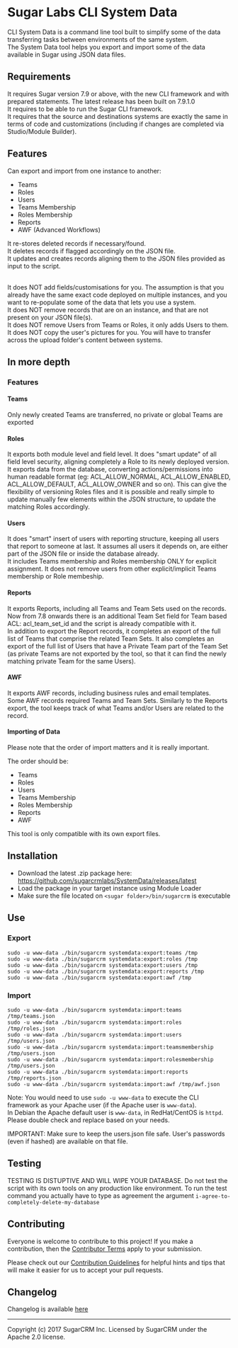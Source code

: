 # Sugar Labs CLI System Data

CLI System Data is a command line tool built to simplify some of the data transferring tasks between environments of the same system.<br />
The System Data tool helps you export and import some of the data available in Sugar using JSON data files.

## Requirements
It requires Sugar version 7.9 or above, with the new CLI framework and with prepared statements. The latest release has been built on 7.9.1.0<br />
It requires to be able to run the Sugar CLI framework.<br />
It requires that the source and destinations systems are exactly the same in terms of code and customizations (including if changes are completed via Studio/Module Builder).

## Features

Can export and import from one instance to another:
- Teams
- Roles
- Users
- Teams Membership
- Roles Membership
- Reports
- AWF (Advanced Workflows)

It re-stores deleted records if necessary/found.<br />
It deletes records if flagged accordingly on the JSON file.<br />
It updates and creates records aligning them to the JSON files provided as input to the script.<br /><br />

It does NOT add fields/customisations for you. The assumption is that you already have the same exact code deployed on multiple instances, and you want to re-populate some of the data that lets you use a system.<br />
It does NOT remove records that are on an instance, and that are not present on your JSON file(s).<br />
It does NOT remove Users from Teams or Roles, it only adds Users to them.<br />
It does NOT copy the user's pictures for you. You will have to transfer across the upload folder's content between systems.

## In more depth
### Features

#### Teams
Only newly created Teams are transferred, no private or global Teams are exported

#### Roles
It exports both module level and field level. It does "smart update" of all field level security, aligning completely a Role to its newly deployed version.<br />
It exports data from the database, converting actions/permissions into human readable format (eg: ACL_ALLOW_NORMAL, ACL_ALLOW_ENABLED, ACL_ALLOW_DEFAULT, ACL_ALLOW_OWNER and so on). This can give the flexibility of versioning Roles files and it is possible and really simple to update manually few elements within the JSON structure, to update the matching Roles accordingly.

#### Users
It does "smart" insert of users with reporting structure, keeping all users that report to someone at last. It assumes all users it depends on, are either part of the JSON file or inside the database already.<br />
It includes Teams membership and Roles membership ONLY for explicit assignment. It does not remove users from other explicit/implicit Teams membership or Role membeship.

#### Reports
It exports Reports, including all Teams and Team Sets used on the records. Now from 7.8 onwards there is an additional Team Set field for Team based ACL: acl_team_set_id and the script is already compatible with it.<br />
In addition to export the Report records, it completes an export of the full list of Teams that comprise the related Team Sets. It also completes an export of the full list of Users that have a Private Team part of the Team Set (as private Teams are not exported by the tool, so that it can find the newly matching private Team for the same Users).

#### AWF
It exports AWF records, including business rules and email templates.<br />
Some AWF records required Teams and Team Sets. Similarly to the Reports export, the tool keeps track of what Teams and/or Users are related to the record. 

#### Importing of Data

Please note that the order of import matters and it is really important.

The order should be:
- Teams
- Roles
- Users
- Teams Membership
- Roles Membership
- Reports
- AWF

This tool is only compatible with its own export files.

## Installation
* Download the latest .zip package here: https://github.com/sugarcrmlabs/SystemData/releases/latest
* Load the package in your target instance using Module Loader
* Make sure the file located on `<sugar folder>/bin/sugarcrm` is executable

## Use

### Export
`sudo -u www-data ./bin/sugarcrm systemdata:export:teams /tmp`<br />
`sudo -u www-data ./bin/sugarcrm systemdata:export:roles /tmp`<br />
`sudo -u www-data ./bin/sugarcrm systemdata:export:users /tmp`<br />
`sudo -u www-data ./bin/sugarcrm systemdata:export:reports /tmp`<br />
`sudo -u www-data ./bin/sugarcrm systemdata:export:awf /tmp`<br />


### Import
`sudo -u www-data ./bin/sugarcrm systemdata:import:teams /tmp/teams.json`<br />
`sudo -u www-data ./bin/sugarcrm systemdata:import:roles /tmp/roles.json`<br />
`sudo -u www-data ./bin/sugarcrm systemdata:import:users /tmp/users.json`<br />
`sudo -u www-data ./bin/sugarcrm systemdata:import:teamsmembership /tmp/users.json`<br />
`sudo -u www-data ./bin/sugarcrm systemdata:import:rolesmembership /tmp/users.json`<br />
`sudo -u www-data ./bin/sugarcrm systemdata:import:reports /tmp/reports.json`<br />
`sudo -u www-data ./bin/sugarcrm systemdata:import:awf /tmp/awf.json`<br />

Note: You would need to use `sudo -u www-data` to execute the CLI framework as your Apache user (if the Apache user is `www-data`).<br />
In Debian the Apache default user is `www-data`, in RedHat/CentOS is `httpd`. Please double check and replace based on your needs.


IMPORTANT: Make sure to keep the users.json file safe. User's passwords (even if hashed) are available on that file.

## Testing
TESTING IS DISTUPTIVE AND WILL WIPE YOUR DATABASE.
Do not test the script with its own tools on any production like environment. To run the test command you actually have to type as agreement the argument `i-agree-to-completely-delete-my-database`

## Contributing
Everyone is welcome to contribute to this project! If you make a contribution, then the [Contributor Terms](CONTRIBUTOR_TERMS.pdf) apply to your submission.

Please check out our [Contribution Guidelines](CONTRIBUTING.md) for helpful hints and tips that will make it easier for us to accept your pull requests.


## Changelog

Changelog is available [here](CHANGELOG.md)

-----
Copyright (c) 2017 SugarCRM Inc. Licensed by SugarCRM under the Apache 2.0 license.
